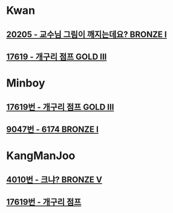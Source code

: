 
# Kwan
## [20205 - 교수님 그림이 깨지는데요? BRONZE I](https://www.acmicpc.net/problem/20205)
## [17619 - 개구리 점프 GOLD III](https://www.acmicpc.net/problem/17619)

# Minboy
## [17619번 - 개구리 점프 GOLD III](https://www.acmicpc.net/problem/17619)
## [9047번 - 6174 BRONZE I](https://www.acmicpc.net/problem/9047)

# KangManJoo
## [4010번 - 크냐? BRONZE V](https://www.acmicpc.net/problem/4101)
## [17619번 - 개구리 점프](https://www.acmicpc.net/problem/17619)
